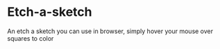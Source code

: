 # Etch-a-sketch
An etch a sketch you can use in browser, simply hover your mouse over squares to color